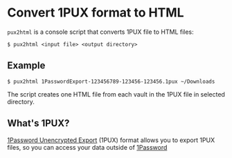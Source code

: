# Convert 1PUX format to HTML

`pux2html` is a console script that converts 1PUX file to HTML files:

```shell
$ pux2html <input file> <output directory>
```

## Example

```shell
$ pux2html 1PasswordExport-123456789-123456-123456.1pux ~/Downloads
```

The script creates one HTML file from each vault in the 1PUX file in selected directory.

## What's 1PUX?

[1Password Unencrypted Export](https://support.1password.com/1pux-format/) (1PUX) format 
allows you to export 1PUX files, so you can access your data 
outside of [1Password](https://1password.com/)